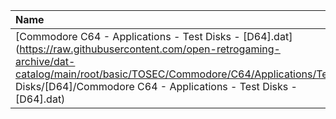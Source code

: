 |Name|Size|
|:---|---:|
|[Commodore C64 - Applications - Test Disks - [D64].dat](https://raw.githubusercontent.com/open-retrogaming-archive/dat-catalog/main/root/basic/TOSEC/Commodore/C64/Applications/Test Disks/[D64]/Commodore C64 - Applications - Test Disks - [D64].dat)|49277|
